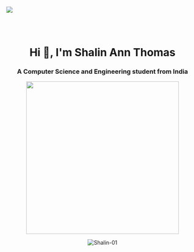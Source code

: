 <div><br class="Apple-interchange-newline">
  
<img src="https://github.com/Anmol-Baranwal/Cool-GIFs-For-GitHub/assets/74038190/d48893bd-0757-481c-8d7e-ba3e163feae7" />

<br><br>


<h1 align="center">Hi 👋, I'm Shalin Ann Thomas</h1>
<h3 align="center">A Computer Science and Engineering student from India</h3>

<p align="center"> <img src="https://user-images.githubusercontent.com/74038190/212284158-e840e285-664b-44d7-b79b-e264b5e54825.gif" width="400"> </p>
<p align="center"> <img src="https://komarev.com/ghpvc/?username=Shalin-01&label=Profile%20views&color=0e75b6&style=flat" alt="Shalin-01" /> </p>
